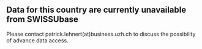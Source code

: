 ## Data for this country are currently unavailable from SWISSUbase
Please contact patrick.lehnert(at)business.uzh.ch to discuss the possibility of advance data access.
